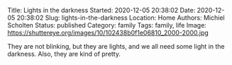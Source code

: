 Title: Lights in the darkness
Started: 2020-12-05 20:38:02
Date: 2020-12-05 20:38:02
Slug: lights-in-the-darkness
Location: Home
Authors: Michiel Scholten
Status: published
Category: family
Tags: family, life
Image: https://shuttereye.org/images/10/102438b0f1e06810_2000-2000.jpg

They are not blinking, but they are lights, and we all need some light in the darkness. Also, they are kind of pretty.
